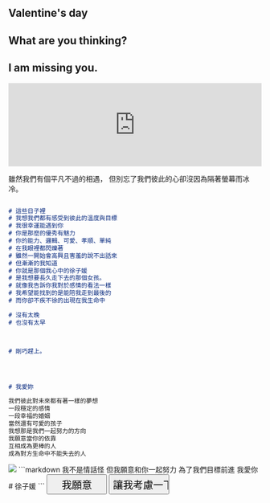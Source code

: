 ## Valentine's day



## What are you thinking?

## I am missing you.

<iframe width="100%" height="166" scrolling="no" frameborder="no" allow="autoplay" src="https://w.soundcloud.com/player/?url=https%3A//api.soundcloud.com/tracks/574831149&color=%23ff5500&auto_play=true&hide_related=false&show_comments=true&show_user=true&show_reposts=false&show_teaser=true"></iframe>




雖然我們有個平凡不過的相遇，
但別忘了我們彼此的心卻沒因為隔著螢幕而冰冷。




```markdown

# 這些日子裡
# 我想我們都有感受到彼此的溫度與目標
# 我很幸運能遇到你
# 你是那麼的優秀有魅力
# 你的能力、邏輯、可愛、孝順、單純
# 在我眼裡都閃爍著
# 雖然一開始會高興且害羞的說不出話來
# 但漸漸的我知道
# 你就是那個我心中的徐子媛
# 是我想要長久走下去的那個女孩。
# 就像我告訴你我對於感情的看法一樣
# 我希望能找到的是能陪我走到最後的
# 而你卻不疾不徐的出現在我生命中

# 沒有太晚
# 也沒有太早



# 剛巧趕上。




# 我愛妳

我們彼此對未來都有著一樣的夢想
一段穩定的感情
一段幸福的婚姻
當然還有可愛的孩子
我想那是我們一起努力的方向
我願意當你的依靠
互相成為更棒的人
成為對方生命中不能失去的人

```
<img src ="https://i.imgur.com/Dd5M82L.jpg">
```markdown
我不是情話怪
但我願意和你一起努力
為了我們目標前進
我愛你
# 徐子媛
```
<input type="button" value="我願意" style="width:120px;height:40px;font-size:20px; onclick="location.href='https://zh-tw.facebook.com'"> 
<input type="button" value="讓我考慮一下" style="width:120px;height:40px;font-size:20px; onclick="location.href='https://zh-tw.facebook.com'">

